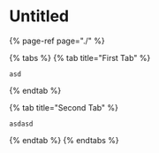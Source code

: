 # Untitled

{% page-ref page="./" %}

{% tabs %}
{% tab title="First Tab" %}
```text
asd
```
{% endtab %}

{% tab title="Second Tab" %}
```text
asdasd
```
{% endtab %}
{% endtabs %}

